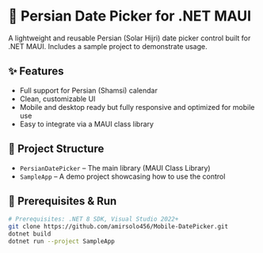 
# 📅 Persian Date Picker for .NET MAUI

A lightweight and reusable Persian (Solar Hijri) date picker control built for .NET MAUI. Includes a sample project to demonstrate usage.

## ✨ Features

- Full support for Persian (Shamsi) calendar
- Clean, customizable UI
- Mobile and desktop ready but fully responsive and optimized for mobile use
- Easy to integrate via a MAUI class library

## 🧱 Project Structure

- `PersianDatePicker` – The main library (MAUI Class Library)
- `SampleApp` – A demo project showcasing how to use the control

## 🔧 Prerequisites & Run

```bash
# Prerequisites: .NET 8 SDK, Visual Studio 2022+
git clone https://github.com/amirsolo456/Mobile-DatePicker.git
dotnet build
dotnet run --project SampleApp
